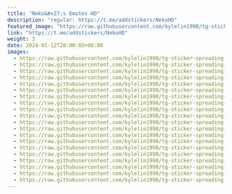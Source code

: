 ```yaml
---
title: "Neko&#x27;s Emotes HD"
description: "regular: https://t.me/addstickers/NekoHD"
featured_image: "https://raw.githubusercontent.com/kylelin1998/tg-sticker-spreading-worldwide-images/main/img/406ddde7-01ba-4e88-9147-5f6674c143e7.jpg"
link: "https://t.me/addstickers/NekoHD"
weight: 3
date: 2024-01-12T20:00:03+08:00
images:
  - https://raw.githubusercontent.com/kylelin1998/tg-sticker-spreading-worldwide-images/main/img/406ddde7-01ba-4e88-9147-5f6674c143e7.jpg
  - https://raw.githubusercontent.com/kylelin1998/tg-sticker-spreading-worldwide-images/main/img/b30a9709-242d-4f01-a3d4-dd38a878e6e2.jpg
  - https://raw.githubusercontent.com/kylelin1998/tg-sticker-spreading-worldwide-images/main/img/e9f48b29-3067-47eb-a173-ab00112ba9e5.jpg
  - https://raw.githubusercontent.com/kylelin1998/tg-sticker-spreading-worldwide-images/main/img/216463aa-3069-43f9-a49d-680dcd3e60e1.jpg
  - https://raw.githubusercontent.com/kylelin1998/tg-sticker-spreading-worldwide-images/main/img/4b5304a1-806e-48f7-8b67-3d053ae7bc4c.jpg
  - https://raw.githubusercontent.com/kylelin1998/tg-sticker-spreading-worldwide-images/main/img/23239153-9b37-4a88-82a9-39d3360d0ea8.jpg
  - https://raw.githubusercontent.com/kylelin1998/tg-sticker-spreading-worldwide-images/main/img/4a705aba-7253-47ef-b708-1773c1234a19.jpg
  - https://raw.githubusercontent.com/kylelin1998/tg-sticker-spreading-worldwide-images/main/img/58e8b114-ffd4-4c40-a84f-68f5ce944c7c.jpg
  - https://raw.githubusercontent.com/kylelin1998/tg-sticker-spreading-worldwide-images/main/img/84c070ba-f15b-4575-a754-805c4eae6d2d.jpg
  - https://raw.githubusercontent.com/kylelin1998/tg-sticker-spreading-worldwide-images/main/img/185d7f29-2f00-41bd-9431-e66269e8fa3d.jpg
  - https://raw.githubusercontent.com/kylelin1998/tg-sticker-spreading-worldwide-images/main/img/f0d69cb8-3639-4cb2-9d44-c08d1802d308.jpg
  - https://raw.githubusercontent.com/kylelin1998/tg-sticker-spreading-worldwide-images/main/img/75bec4d5-8f78-487f-b5ef-fb2d47b325c9.jpg
  - https://raw.githubusercontent.com/kylelin1998/tg-sticker-spreading-worldwide-images/main/img/b0a6c010-8d90-42e9-8e91-6a482312cb42.jpg
  - https://raw.githubusercontent.com/kylelin1998/tg-sticker-spreading-worldwide-images/main/img/19f65f4e-dae3-4c1d-b933-bcb292d8c474.jpg
  - https://raw.githubusercontent.com/kylelin1998/tg-sticker-spreading-worldwide-images/main/img/4ec6bcab-687e-40e5-8bf2-c3f33455901b.jpg
  - https://raw.githubusercontent.com/kylelin1998/tg-sticker-spreading-worldwide-images/main/img/8bfecb28-321a-48c9-b7ca-52c386efeb70.jpg
  - https://raw.githubusercontent.com/kylelin1998/tg-sticker-spreading-worldwide-images/main/img/9443b2bf-ee1d-494d-ad82-a083073229f4.jpg
  - https://raw.githubusercontent.com/kylelin1998/tg-sticker-spreading-worldwide-images/main/img/1be338bb-b687-4567-9c62-555b2dcf98d2.jpg
  - https://raw.githubusercontent.com/kylelin1998/tg-sticker-spreading-worldwide-images/main/img/aa808c0d-a6b0-4dcb-b552-c85e259a6501.jpg
  - https://raw.githubusercontent.com/kylelin1998/tg-sticker-spreading-worldwide-images/main/img/8e0c1783-e29e-4fab-b084-adbc6e5e0092.jpg
---
```

